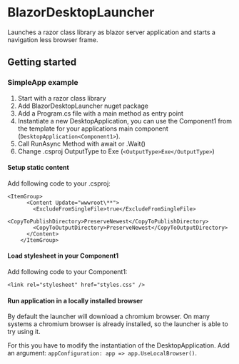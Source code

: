 # BlazorDesktopLauncher

Launches a razor class library as blazor server application 
 and starts a navigation less browser frame.

## Getting started

### SimpleApp example

1. Start with a razor class library
2. Add BlazorDesktopLauncher nuget package
3. Add a Program.cs file with a main method as entry point
4. Instantiate a new DesktopApplication, you can use the Component1 
 from the template for your applications main component (```DesktopApplication<Component1>```).
5. Call RunAsync Method with await or .Wait()
6. Change .csproj OutputType to Exe (```<OutputType>Exe</OutputType>```)

#### Setup static content

Add following code to your .csproj:

```
<ItemGroup>
      <Content Update="wwwroot\**">
        <ExcludeFromSingleFile>true</ExcludeFromSingleFile>
        <CopyToPublishDirectory>PreserveNewest</CopyToPublishDirectory>
        <CopyToOutputDirectory>PreserveNewest</CopyToOutputDirectory>
      </Content>
    </ItemGroup>
```

#### Load stylesheet in your Component1

Add following code to your Component1:

```
<link rel="stylesheet" href="styles.css" />
```

#### Run application in a locally installed browser

By default the launcher will download a chromium browser. 
 On many systems a chromium browser is already installed, so the launcher is able to try using it.

For this you have to modify the instantiation of the DesktopApplication. Add an argument:
```appConfiguration: app => app.UseLocalBrowser()```.
